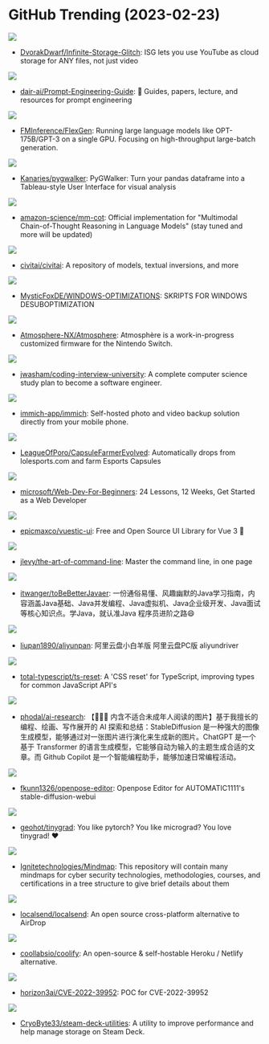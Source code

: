 # GitHub Trending (2023-02-23)

![](https://img.shields.io/badge/Rust-New%201-green?style=flat-square&logo=appveyor)
- [DvorakDwarf/Infinite-Storage-Glitch](https://github.com/DvorakDwarf/Infinite-Storage-Glitch): ISG lets you use YouTube as cloud storage for ANY files, not just video

![](https://img.shields.io/badge/Jupyter%20Notebook-New%202-green?style=flat-square&logo=appveyor)
- [dair-ai/Prompt-Engineering-Guide](https://github.com/dair-ai/Prompt-Engineering-Guide): 🐙 Guides, papers, lecture, and resources for prompt engineering

![](https://img.shields.io/badge/Python-New%201-green?style=flat-square&logo=appveyor)
- [FMInference/FlexGen](https://github.com/FMInference/FlexGen): Running large language models like OPT-175B/GPT-3 on a single GPU. Focusing on high-throughput large-batch generation.

![](https://img.shields.io/badge/Jupyter%20Notebook-New%20579-green?style=flat-square&logo=appveyor)
- [Kanaries/pygwalker](https://github.com/Kanaries/pygwalker): PyGWalker: Turn your pandas dataframe into a Tableau-style User Interface for visual analysis

![](https://img.shields.io/badge/Python-New%20421-green?style=flat-square&logo=appveyor)
- [amazon-science/mm-cot](https://github.com/amazon-science/mm-cot): Official implementation for "Multimodal Chain-of-Thought Reasoning in Language Models" (stay tuned and more will be updated)

![](https://img.shields.io/badge/TypeScript-New%2068-green?style=flat-square&logo=appveyor)
- [civitai/civitai](https://github.com/civitai/civitai): A repository of models, textual inversions, and more

![](https://img.shields.io/badge/PowerShell-New%2097-green?style=flat-square&logo=appveyor)
- [MysticFoxDE/WINDOWS-OPTIMIZATIONS](https://github.com/MysticFoxDE/WINDOWS-OPTIMIZATIONS): SKRIPTS FOR WINDOWS DESUBOPTIMIZATION

![](https://img.shields.io/badge/C%2B%2B-New%2035-green?style=flat-square&logo=appveyor)
- [Atmosphere-NX/Atmosphere](https://github.com/Atmosphere-NX/Atmosphere): Atmosphère is a work-in-progress customized firmware for the Nintendo Switch.

![](https://img.shields.io/badge/none-New%20502-green?style=flat-square&logo=appveyor)
- [jwasham/coding-interview-university](https://github.com/jwasham/coding-interview-university): A complete computer science study plan to become a software engineer.

![](https://img.shields.io/badge/Dart-New%2064-green?style=flat-square&logo=appveyor)
- [immich-app/immich](https://github.com/immich-app/immich): Self-hosted photo and video backup solution directly from your mobile phone.

![](https://img.shields.io/badge/Python-New%2027-green?style=flat-square&logo=appveyor)
- [LeagueOfPoro/CapsuleFarmerEvolved](https://github.com/LeagueOfPoro/CapsuleFarmerEvolved): Automatically drops from lolesports.com and farm Esports Capsules

![](https://img.shields.io/badge/JavaScript-New%20286-green?style=flat-square&logo=appveyor)
- [microsoft/Web-Dev-For-Beginners](https://github.com/microsoft/Web-Dev-For-Beginners): 24 Lessons, 12 Weeks, Get Started as a Web Developer

![](https://img.shields.io/badge/Vue-New%2080-green?style=flat-square&logo=appveyor)
- [epicmaxco/vuestic-ui](https://github.com/epicmaxco/vuestic-ui): Free and Open Source UI Library for Vue 3 🤘

![](https://img.shields.io/badge/none-New%20292-green?style=flat-square&logo=appveyor)
- [jlevy/the-art-of-command-line](https://github.com/jlevy/the-art-of-command-line): Master the command line, in one page

![](https://img.shields.io/badge/Java-New%2030-green?style=flat-square&logo=appveyor)
- [itwanger/toBeBetterJavaer](https://github.com/itwanger/toBeBetterJavaer): 一份通俗易懂、风趣幽默的Java学习指南，内容涵盖Java基础、Java并发编程、Java虚拟机、Java企业级开发、Java面试等核心知识点。学Java，就认准Java 程序员进阶之路😄

![](https://img.shields.io/badge/TypeScript-New%20299-green?style=flat-square&logo=appveyor)
- [liupan1890/aliyunpan](https://github.com/liupan1890/aliyunpan): 阿里云盘小白羊版 阿里云盘PC版 aliyundriver

![](https://img.shields.io/badge/TypeScript-New%201-green?style=flat-square&logo=appveyor)
- [total-typescript/ts-reset](https://github.com/total-typescript/ts-reset): A 'CSS reset' for TypeScript, improving types for common JavaScript API's

![](https://img.shields.io/badge/Jupyter%20Notebook-New%2039-green?style=flat-square&logo=appveyor)
- [phodal/ai-research](https://github.com/phodal/ai-research): 【🔞🔞🔞 内含不适合未成年人阅读的图片】基于我擅长的编程、绘画、写作展开的 AI 探索和总结：StableDiffusion 是一种强大的图像生成模型，能够通过对一张图片进行演化来生成新的图片。ChatGPT 是一个基于 Transformer 的语言生成模型，它能够自动为输入的主题生成合适的文章。而 Github Copilot 是一个智能编程助手，能够加速日常编程活动。

![](https://img.shields.io/badge/Python-New%2094-green?style=flat-square&logo=appveyor)
- [fkunn1326/openpose-editor](https://github.com/fkunn1326/openpose-editor): Openpose Editor for AUTOMATIC1111's stable-diffusion-webui

![](https://img.shields.io/badge/Python-New%2022-green?style=flat-square&logo=appveyor)
- [geohot/tinygrad](https://github.com/geohot/tinygrad): You like pytorch? You like micrograd? You love tinygrad! ❤️

![](https://img.shields.io/badge/none-New%2026-green?style=flat-square&logo=appveyor)
- [Ignitetechnologies/Mindmap](https://github.com/Ignitetechnologies/Mindmap): This repository will contain many mindmaps for cyber security technologies, methodologies, courses, and certifications in a tree structure to give brief details about them

![](https://img.shields.io/badge/Dart-New%20168-green?style=flat-square&logo=appveyor)
- [localsend/localsend](https://github.com/localsend/localsend): An open source cross-platform alternative to AirDrop

![](https://img.shields.io/badge/Svelte-New%20132-green?style=flat-square&logo=appveyor)
- [coollabsio/coolify](https://github.com/coollabsio/coolify): An open-source & self-hostable Heroku / Netlify alternative.

![](https://img.shields.io/badge/Python-New%2033-green?style=flat-square&logo=appveyor)
- [horizon3ai/CVE-2022-39952](https://github.com/horizon3ai/CVE-2022-39952): POC for CVE-2022-39952

![](https://img.shields.io/badge/Go-New%2062-green?style=flat-square&logo=appveyor)
- [CryoByte33/steam-deck-utilities](https://github.com/CryoByte33/steam-deck-utilities): A utility to improve performance and help manage storage on Steam Deck.

